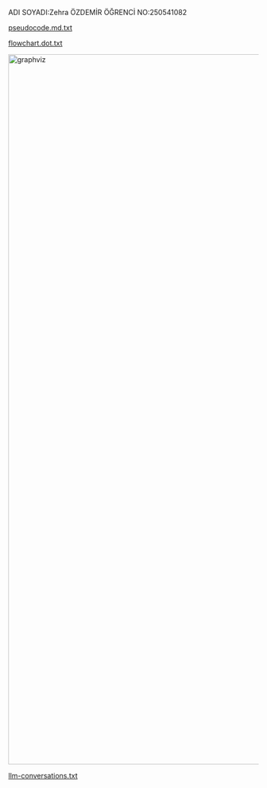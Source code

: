 ADI SOYADI:Zehra ÖZDEMİR 
 ÖĞRENCİ NO:250541082

[pseudocode.md.txt](https://github.com/user-attachments/files/22925847/pseudocode.md.txt)

[flowchart.dot.txt](https://github.com/user-attachments/files/22925895/flowchart.dot.txt)

<img width="1380" height="1426" alt="graphviz" src="https://github.com/user-attachments/assets/8707238e-5a91-431a-98ad-0f93f3ac05fe" />



[llm-conversations.txt](https://github.com/user-attachments/files/22943025/llm-conversations.txt)
